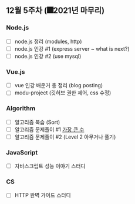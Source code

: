 ## 12월 5주차 (:fireworks:2021년 마무리)
### Node.js
- [ ] node.js 정리 (modules, http)
- [ ] node.js 인강 #1 (express server ~ what is next?)
- [ ] node.js 인강 #2 (use mysql)

### Vue.js
- [ ] vue 인강 배운거 총 정리 (blog posting)
- [ ] modu-project (깃허브 권한 제어, css 수정)

### Algorithm
- [ ] 알고리즘 복습 (Sort)
- [ ] 알고리즘 문제풀이 #1 [가장 큰 수](https://programmers.co.kr/learn/courses/30/lessons/42746)
- [ ] 알고리즘 문제풀이 #2 (Level 2 아무거나 풀기)
  
### JavaScript
- [ ] 자바스크립트 성능 이야기 스터디

### CS
- [ ] HTTP 완벽 가이드 스터디